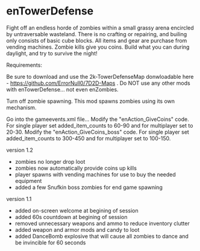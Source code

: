 # enTowerDefense

Fight off an endless horde of zombies within a small grassy arena encircled by untraversable wasteland. 
There is no crafting or repairing, and builing only consists of basic cube blocks.
All items and gear are purchase from vending machines. Zombie kills give you coins.
Build what you can during daylight, and try to survive the night!

Requirements: 

Be sure to download and use the 2k-TowerDefenseMap donwloadable here - https://github.com/ErrorNull0/7D2D-Maps . Do NOT use any other mods with enTowerDefense... not even enZombies.

Turn off zombie spawning. This mod spawns zombies using its own mechanism. 

Go into the gameevents.xml file... Modify the "enAction_GiveCoins" code. For single player set added_item_counts to 60-90 and for multiplayer set to 20-30. Modify the "enAction_GiveCoins_boss" code. For single player set added_item_counts to 300-450 and for multiplayer set to 100-150.

version 1.2
- zombies no longer drop loot
- zombies now automatically provide coins up kills
- player spawns with vending machines for use to buy the needed equipment
- added a few Snufkin boss zombies for end game spawning

version 1.1
- added on-screen welcome at begining of session
- added 60s countdown at begining of session
- removed unnecessary weapons and ammo to reduce inventory clutter
- added weapon and armor mods and candy to loot
- added DanceBomb explosive that will cause all zombies to dance and be invincible for 60 seconds
